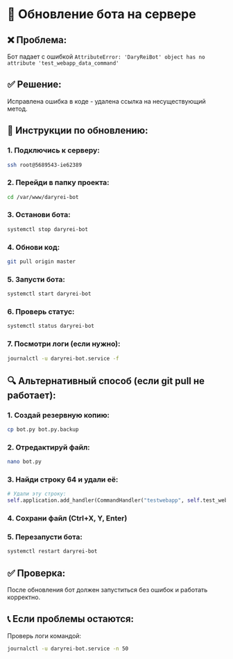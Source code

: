 # 🔧 Обновление бота на сервере

## ❌ Проблема:
Бот падает с ошибкой `AttributeError: 'DaryReiBot' object has no attribute 'test_webapp_data_command'`

## ✅ Решение:
Исправлена ошибка в коде - удалена ссылка на несуществующий метод.

## 🚀 Инструкции по обновлению:

### 1. Подключись к серверу:
```bash
ssh root@5689543-ie62389
```

### 2. Перейди в папку проекта:
```bash
cd /var/www/daryrei-bot
```

### 3. Останови бота:
```bash
systemctl stop daryrei-bot
```

### 4. Обнови код:
```bash
git pull origin master
```

### 5. Запусти бота:
```bash
systemctl start daryrei-bot
```

### 6. Проверь статус:
```bash
systemctl status daryrei-bot
```

### 7. Посмотри логи (если нужно):
```bash
journalctl -u daryrei-bot.service -f
```

## 🔍 Альтернативный способ (если git pull не работает):

### 1. Создай резервную копию:
```bash
cp bot.py bot.py.backup
```

### 2. Отредактируй файл:
```bash
nano bot.py
```

### 3. Найди строку 64 и удали её:
```python
# Удали эту строку:
self.application.add_handler(CommandHandler("testwebapp", self.test_webapp_data_command))
```

### 4. Сохрани файл (Ctrl+X, Y, Enter)

### 5. Перезапусти бота:
```bash
systemctl restart daryrei-bot
```

## ✅ Проверка:
После обновления бот должен запуститься без ошибок и работать корректно.

## 📞 Если проблемы остаются:
Проверь логи командой:
```bash
journalctl -u daryrei-bot.service -n 50
```
